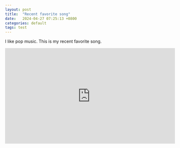 ```yaml
---
layout: post
title:  "Recent favorite song"
date:   2024-04-27 07:25:13 +0800
categories: default
tags: test
---
```

I like pop music. This is my recent favorite song.
<iframe width="560" height="315" src="https://www.youtube.com/embed/zhs6t9gB4_4?si=wsb_yUq-2iRpdYge" title="YouTube video player" frameborder="0" allow="accelerometer; autoplay; clipboard-write; encrypted-media; gyroscope; picture-in-picture; web-share" referrerpolicy="strict-origin-when-cross-origin" allowfullscreen></iframe>